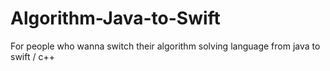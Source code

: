 # Algorithm-Java-to-Swift

For people who wanna switch their algorithm solving language from java to swift / c++
